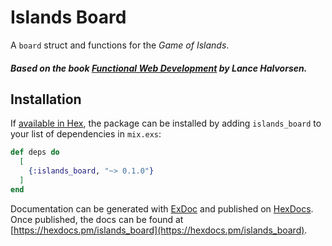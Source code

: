 # Islands Board

A `board` struct and functions for the _Game of Islands_.

##### Based on the book [Functional Web Development](https://pragprog.com/book/lhelph/functional-web-development-with-elixir-otp-and-phoenix) by Lance Halvorsen.

## Installation

If [available in Hex](https://hex.pm/docs/publish), the package can be installed
by adding `islands_board` to your list of dependencies in `mix.exs`:

```elixir
def deps do
  [
    {:islands_board, "~> 0.1.0"}
  ]
end
```

Documentation can be generated with [ExDoc](https://github.com/elixir-lang/ex_doc)
and published on [HexDocs](https://hexdocs.pm). Once published, the docs can
be found at [https://hexdocs.pm/islands_board](https://hexdocs.pm/islands_board).

